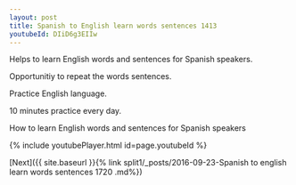 ```yaml
---
layout: post
title: Spanish to English learn words sentences 1413 
youtubeId: DIiD6g3EIIw
---
```

 
 
Helps to learn English words and sentences for Spanish speakers.

Opportunitiy to repeat the words sentences. 

Practice English language. 
 
10 minutes practice every day. 
 
How to learn English words and sentences for Spanish speakers 
 
{% include youtubePlayer.html id=page.youtubeId %}
 
 
[Next]({{ site.baseurl }}{% link  split1/_posts/2016-09-23-Spanish to english learn words sentences 1720 .md%})
 
